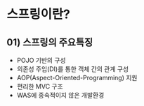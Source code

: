 # 스프링이란?

## 01) 스프링의 주요특징
* POJO 기반의 구성
* 의존성 주입(DI)를 통한 객체 간의 관계 구성
* AOP(Aspect-Oriented-Programming) 지원
* 편리한 MVC 구조
* WAS에 종속적이지 않은 개발환경
